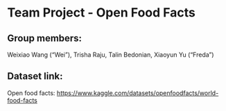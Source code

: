 # Team Project - Open Food Facts

## Group members: 
Weixiao Wang (“Wei”), Trisha Raju, Talin Bedonian, Xiaoyun Yu (“Freda”)

## Dataset link: 

Open food facts: 
https://www.kaggle.com/datasets/openfoodfacts/world-food-facts

